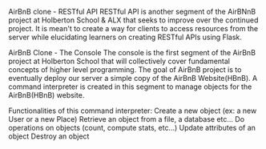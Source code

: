 AirBnB clone - RESTful API
RESTful API is another segment of the AirBNnB project at Holberton School & ALX that seeks to improve over the continued project. It is mean't to create a way for clients to access resources from the server while elucidating learners on creating RESTful APIs using Flask.

AirBnB Clone - The Console
The console is the first segment of the AirBnB project at Holberton School that will collectively cover fundamental concepts of higher level programming. The goal of AirBnB project is to eventually deploy our server a simple copy of the AirBnB Website(HBnB). A command interpreter is created in this segment to manage objects for the AirBnB(HBnB) website.

Functionalities of this command interpreter:
Create a new object (ex: a new User or a new Place)
Retrieve an object from a file, a database etc...
Do operations on objects (count, compute stats, etc...)
Update attributes of an object
Destroy an object
